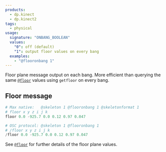 ```yaml
---
products:
  - dp.kinect
  - dp.kinect2
tags:
  - physical
usage:
  signature: "ONBANG_BOOLEAN"
  values:
    "0": off (default)
    "1": output floor values on every bang
  examples:
    - "@flooronbang 1"
---
```


Floor plane message output on each bang.
More efficient than querying the same [`@floor`](floor.md) values
using `getfloor` on every bang.

## Floor message

```python
# Max native:   @skeleton 1 @flooronbang 1 @skeletonformat 1
# floor x y z i j k
floor 0.0 -925.7 0.0 0.12 0.97 0.047

# OSC protocol: @skeleton 1 @flooronbang 1
# /floor x y z i j k
/floor 0.0 -925.7 0.0 0.12 0.97 0.047
```

See [`@floor`](floor.md) for further details of the floor plane values.
